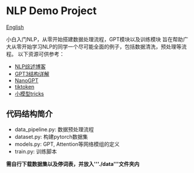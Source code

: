 # NLP Demo Project
[English](readme_eng.md)

小白入门NLP，从零开始搭建数据处理流程，GPT模块以及训练模块
旨在帮助广大从零开始学习NLP的同学一个尽可能全面的例子，包括数据清洗，预处理等流程。
以下资源可供参考：
- [NLP综述博客](https://www.deeplearning.ai/resources/natural-language-processing/)
- [GPT3结构详解](https://dugas.ch/artificial_curiosity/GPT_architecture.html)
- [NanoGPT](https://github.com/karpathy/nanoGPT/tree/a82b33b525ca9855d705656387698e13eb8e8d4b)
- [tiktoken](https://github.com/openai/tiktoken)
- [小模型tricks](https://github.com/BlinkDL/RWKV-LM#how-it-works)
## 代码结构简介
- data_pipeline.py: 数据预处理流程
- dataset.py: 构建pytorch数据集
- models.py: GPT, Attention等网络模组的定义
- train.py: 训练脚本

**需自行下载数据集以及停词表，并放入'''./data'''文件夹内**